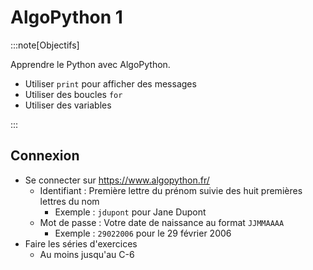 # AlgoPython 1

:::note[Objectifs]

Apprendre le Python avec AlgoPython.

- Utiliser `print` pour afficher des messages
- Utiliser des boucles `for`
- Utiliser des variables

:::

## Connexion

- Se connecter sur https://www.algopython.fr/
  - Identifiant : Première lettre du prénom suivie des huit premières lettres du nom
    - Exemple : `jdupont` pour Jane Dupont
  - Mot de passe : Votre date de naissance au format `JJMMAAAA`
    - Exemple : `29022006` pour le 29 février 2006
- Faire les séries d'exercices
  - Au moins jusqu'au C-6
